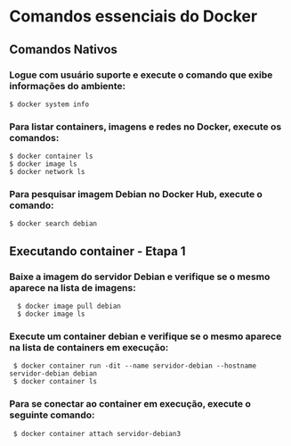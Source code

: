 # Comandos essenciais do Docker

   ## Comandos Nativos

   ### Logue com usuário suporte e execute o comando que exibe informações do ambiente: 
    $ docker system info 

   ### Para listar containers, imagens e redes no Docker, execute os comandos: 
    $ docker container ls 
    $ docker image ls 
    $ docker network ls

   ### Para pesquisar imagem Debian no Docker Hub, execute o comando: 
    $ docker search debian
    

 ## Executando container - Etapa 1
 
 ### Baixe a imagem do servidor Debian e verifique se o mesmo aparece na lista de imagens: 
 
      $ docker image pull debian 
      $ docker image ls

   ### Execute um container debian e verifique se o mesmo aparece na lista de containers em execução: 
     
     $ docker container run -dit --name servidor-debian --hostname servidor-debian debian 
     $ docker container ls

   ### Para se conectar ao container em execução, execute o seguinte comando:
     
     $ docker container attach servidor-debian3
